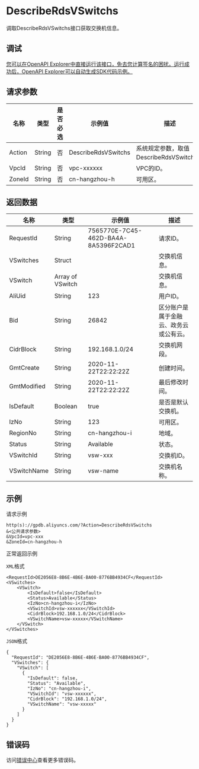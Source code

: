 # DescribeRdsVSwitchs

调取DescribeRdsVSwitchs接口获取交换机信息。

## 调试

[您可以在OpenAPI Explorer中直接运行该接口，免去您计算签名的困扰。运行成功后，OpenAPI Explorer可以自动生成SDK代码示例。](https://api.aliyun.com/#product=gpdb&api=DescribeRdsVSwitchs&type=RPC&version=2016-05-03)

## 请求参数

|名称|类型|是否必选|示例值|描述|
|--|--|----|---|--|
|Action|String|否|DescribeRdsVSwitchs|系统规定参数，取值DescribeRdsVSwitchs。 |
|VpcId|String|否|vpc-xxxxxx|VPC的ID。 |
|ZoneId|String|否|cn-hangzhou-h|可用区。 |

## 返回数据

|名称|类型|示例值|描述|
|--|--|---|--|
|RequestId|String|7565770E-7C45-462D-BA4A-8A5396F2CAD1|请求ID。 |
|VSwitches|Struct| |交换机信息。 |
|VSwitch|Array of VSwitch| |交换机信息。 |
|AliUid|String|123|用户ID。 |
|Bid|String|26842|区分账户是属于金融云、政务云或公有云。 |
|CidrBlock|String|192.168.1.0/24|交换机网段。 |
|GmtCreate|String|2020-11-22T22:22:22Z|创建时间。 |
|GmtModified|String|2020-11-22T22:22:22Z|最后修改时间。 |
|IsDefault|Boolean|true|是否是默认交换机。 |
|IzNo|String|123|可用区。 |
|RegionNo|String|cn-hangzhou-i|地域。 |
|Status|String|Available|状态。 |
|VSwitchId|String|vsw-xxx|交换机ID。 |
|VSwitchName|String|vsw-name|交换机名称。 |

## 示例

请求示例

```
http(s)://gpdb.aliyuncs.com/?Action=DescribeRdsVSwitchs
&<公共请求参数>
&VpcId=vpc-xxx
&ZoneId=cn-hangzhou-h
```

正常返回示例

`XML`格式

```
<RequestId>DE2056E8-8B6E-4B6E-BA00-8776BB4934CF</RequestId>
<VSwitches>
    <VSwitch>
        <IsDefault>false</IsDefault>
        <Status>Available</Status>
        <IzNo>cn-hangzhou-i</IzNo>
        <VSwitchId>vsw-xxxxxx</VSwitchId>
        <CidrBlock>192.168.1.0/24</CidrBlock>
        <VSwitchName>vsw-xxxxx</VSwitchName>
    </VSwitch>
</VSwitches>
```

`JSON`格式

```
{
  "RequestId": "DE2056E8-8B6E-4B6E-BA00-8776BB4934CF",
  "VSwitches": {
    "VSwitch": [
      {
        "IsDefault": false,
        "Status": "Available",
        "IzNo": "cn-hangzhou-i",
        "VSwitchId": "vsw-xxxxxx",
        "CidrBlock": "192.168.1.0/24",
        "VSwitchName": "vsw-xxxxx"
      }
    ]
  }
}
```

## 错误码

访问[错误中心](https://error-center.aliyun.com/status/product/gpdb)查看更多错误码。

